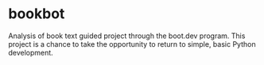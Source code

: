# bookbot
Analysis of book text guided project through the boot.dev program.
This project is a chance to take the opportunity to return to simple, basic Python development.
